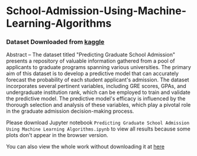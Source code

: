 # School-Admission-Using-Machine-Learning-Algorithms

### Dataset Downloaded from [kaggle](https://www.kaggle.com/datasets/mohansacharya/graduate-admissions)

Abstract – The dataset titled "Predicting Graduate School Admission" presents a repository of valuable information gathered from a pool of applicants to graduate programs spanning various universities. The primary aim of this dataset is to develop a predictive model that can accurately forecast the probability of each student applicant's admission. The dataset incorporates several pertinent variables, including GRE scores, GPAs, and undergraduate institution rank, which can be employed to train and validate the predictive model. The predictive model's efficacy is influenced by the thorough selection and analysis of these variables, which play a pivotal role in the graduate admission decision-making process.

Please download Jupyter notebook `Predicting Graduate School Admission Using Machine Learning Algorithms.ipynb` to view all results because some plots don't appear in the browser version.

You can also view the whole work without downloading it at [here](https://github.com/CompuSalle/School-Admission-Using-Machine-Learning-Algorithms/blob/main/screencapture-Machine-Learning-Algorithms-ipynb.pdf)

